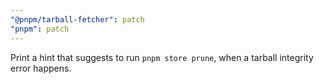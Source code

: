 ```yaml
---
"@pnpm/tarball-fetcher": patch
"pnpm": patch
---
```


Print a hint that suggests to run `pnpm store prune`, when a tarball integrity error happens.
